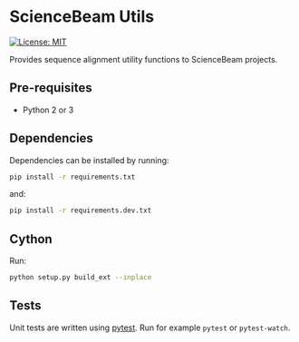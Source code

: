 # ScienceBeam Utils

[![License: MIT](https://img.shields.io/badge/License-MIT-yellow.svg)](LICENSE)

Provides sequence alignment utility functions to ScienceBeam projects.

## Pre-requisites

- Python 2 or 3

## Dependencies

Dependencies can be installed by running:

```bash
pip install -r requirements.txt
```

and:

```bash
pip install -r requirements.dev.txt
```

## Cython

Run:

```bash
python setup.py build_ext --inplace
```

## Tests

Unit tests are written using [pytest](https://docs.pytest.org/). Run for example `pytest` or `pytest-watch`.

